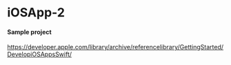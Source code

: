 # iOSApp-2


#### Sample project

https://developer.apple.com/library/archive/referencelibrary/GettingStarted/DevelopiOSAppsSwift/
